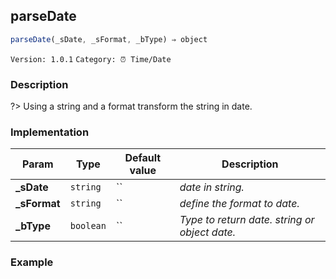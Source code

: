 ## parseDate 
  ```javascript
 parseDate(_sDate, _sFormat, _bType) ⇒ object 
``` 

 ` Version: 1.0.1 ` 
` Category: ⏰ Time/Date ` 

### Description 

?> Using a string and a format transform the string in date. 

### Implementation 

| Param | Type | Default value | Description | 
| --- | --- | --- | --- | 
| **_sDate** | `string` | `` | _date in string._ | 
| **_sFormat** | `string` | `` | _define the format to date._ | 
| **_bType** | `boolean` | `` | _Type to return date. string or object date._ | 

### Example 

 ```javascript 
  
 ```  

